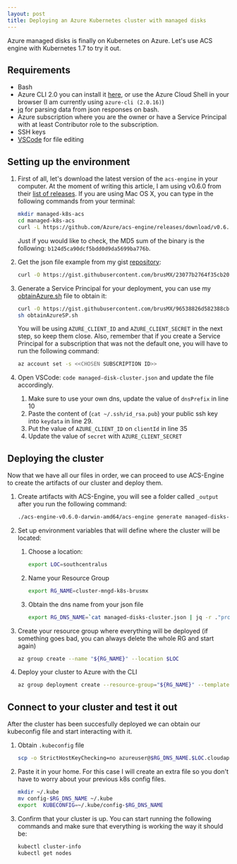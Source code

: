 ```yaml
---
layout: post
title: Deploying an Azure Kubernetes cluster with managed disks
---
```


Azure managed disks is finally on Kubernetes on Azure. Let's use ACS engine with Kubernetes 1.7 to try it out.

## Requirements

- Bash 
- Azure CLI 2.0 you can install it [here](https://docs.microsoft.com/en-us/cli/azure/install-azure-cli?view=azure-cli-latest), or use the Azure Cloud Shell in your browser (I am currently using `azure-cli (2.0.16)`)
- [jq](https://github.com/stedolan/jq/wiki/Installation) for parsing data from json responses on bash.
- Azure subscription where you are the owner or have a Service Principal with at least Contributor role to the subscription.
- SSH keys
- [VSCode](https://code.visualstudio.com/docs/setup/setup-overview) for file editing

## Setting up the environment

1. First of all, let's download the latest version of the `acs-engine` in your computer. At the moment of writing this article, I am using v0.6.0 from their [list of releases](https://github.com/Azure/acs-engine/releases). If you are using Mac OS X, you can type in the following commands from your terminal:

    ```bash
    mkdir managed-k8s-acs
    cd managed-k8s-acs
    curl -L https://github.com/Azure/acs-engine/releases/download/v0.6.0/acs-engine-v0.6.0-darwin-amd64.tar.gz | tar zx
    ```
    Just if you would like to check, the MD5 sum of the binary is the following: `b124d5ca90dcf5bdd0d9da5699ba776b`.

1. Get the json file example from my gist [repository](https://gist.github.com/brusMX/23077b2764f35cb20830e47c27a0c0d7#file-managed-disks-cluster-json):

    ```bash
    curl -O https://gist.githubusercontent.com/brusMX/23077b2764f35cb20830e47c27a0c0d7/raw/fd844532581016220d9a07d855f7e39ffb7cfc00/managed-disks-cluster.json
    ```

1. Generate a Service Principal for your deployment, you can use my [obtainAzure.sh](https://gist.github.com/brusMX/96538826d582388cb3b73a66a023b332) file to obtain it:

    ```bash
    curl -O https://gist.githubusercontent.com/brusMX/96538826d582388cb3b73a66a023b332/raw/f6fe0ec3ac1ddbbd0ede7e9d49a6eb49026af6a2/obtainAzureSP.sh
    sh obtainAzureSP.sh
    ```

    You will be using `AZURE_CLIENT_ID` and `AZURE_CLIENT_SECRET` in the next step, so keep them close. Also, remember that if you create a Service Principal for a subscription that was not the default one, you will have to run the following command:

    ```bash
    az account set -s <<CHOSEN SUBSCRIPTION ID>>
    ```

1. Open VSCode: `code managed-disk-cluster.json` and update the file accordingly.

    1. Make sure to use your own dns, update the value of `dnsPrefix` in line 10
    1. Paste the content of (`cat ~/.ssh/id_rsa.pub`) your public ssh key into `keydata` in line 29.
    1. Put the value of `AZURE_CLIENT_ID` on `clientId` in line 35
    1. Update the value of `secret` with `AZURE_CLIENT_SECRET`

## Deploying the cluster

Now that we have all our files in order, we can proceed to use ACS-Engine to create the artifacts of our cluster and deploy them.

1. Create artifacts with ACS-Engine, you will see a folder called `_output` after you run the following command:

    ```bash
    ./acs-engine-v0.6.0-darwin-amd64/acs-engine generate managed-disks-cluster.json
    ```

1. Set up environment variables that will define where the cluster will be located:

    1. Choose a location:

        ```bash
        export LOC=southcentralus
        ```

    1. Name your Resource Group

        ```bash
        export RG_NAME=cluster-mngd-k8s-brusmx
        ```

    1. Obtain the dns name from your json file

        ```bash
        export RG_DNS_NAME=`cat managed-disks-cluster.json | jq -r ."properties"."masterProfile"."dnsPrefix"`
        ```

1. Create your resource group where everything will be deployed (if something goes bad, you can always delete the whole RG and start again)

    ```bash
    az group create --name "${RG_NAME}" --location $LOC
    ```

1. Deploy your cluster to Azure with the CLI

    ```bash
    az group deployment create --resource-group="${RG_NAME}" --template-file="_output/${RG_DNS_NAME}/azuredeploy.json" --name="${RG_DNS_NAME}" --parameters @_output/${RG_DNS_NAME}/azuredeploy.parameters.json
    ```

## Connect to your cluster and test it out

After the cluster has been succesfully deployed we can obtain our kubeconfig file and start interacting with it.

1. Obtain `.kubeconfig` file

    ```bash
    scp -o StrictHostKeyChecking=no azureuser@$RG_DNS_NAME.$LOC.cloudapp.azure.com:/home/azureuser/.kube/config config-$RG_DNS_NAME
    ```

1. Paste it in your home. For this case I will create an extra file so you don't have to worry about your previous k8s config files.

    ```bash
    mkdir ~/.kube
    mv config-$RG_DNS_NAME ~/.kube
    export  KUBECONFIG=~/.kube/config-$RG_DNS_NAME
    ```

1. Confirm that your cluster is up. You can start running the following commands and make sure that everything is working the way it should be:

    ```bash
    kubectl cluster-info
    kubectl get nodes
    ```